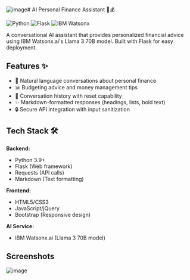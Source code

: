 ![image](https://github.com/user-attachments/assets/184bd44c-06f2-40ef-a144-bce920159662)# AI Personal Finance Assistant 🤖💰

![Python](https://img.shields.io/badge/Python-3.9+-blue.svg)
![Flask](https://img.shields.io/badge/Flask-2.0+-green.svg)
![IBM Watsonx](https://img.shields.io/badge/IBM-Watsonx.ai-orange.svg)

A conversational AI assistant that provides personalized financial advice using IBM Watsonx.ai's Llama 3 70B model. Built with Flask for easy deployment.

## Features ✨

- 💬 Natural language conversations about personal finance
- 📊 Budgeting advice and money management tips
- 🔄 Conversation history with reset capability
- ✨ Markdown-formatted responses (headings, lists, bold text)
- 🔒 Secure API integration with input sanitization

## Tech Stack 🛠️

**Backend:**
- Python 3.9+
- Flask (Web framework)
- Requests (API calls)
- Markdown (Text formatting)

**Frontend:**
- HTML5/CSS3
- JavaScript/jQuery
- Bootstrap (Responsive design)

**AI Service:**
- IBM Watsonx.ai (Llama 3 70B model)

## Screenshots
![image](https://github.com/user-attachments/assets/02050246-90df-450c-b371-567b7954c62c)

